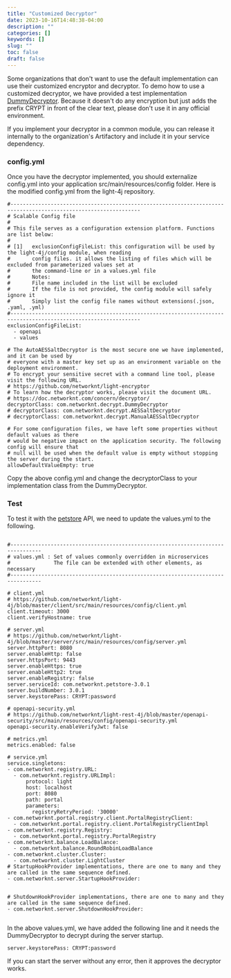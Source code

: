 ```yaml
---
title: "Customized Decryptor"
date: 2023-10-16T14:48:38-04:00
description: ""
categories: []
keywords: []
slug: ""
toc: false
draft: false
---
```


Some organizations that don't want to use the default implementation can use their customized encryptor and decryptor. To demo how to use a customized decryptor, we have provided a test implementation [DummyDecryptor][]. Because it doesn't do any encryption but just adds the prefix CRYPT in front of the clear text, please don't use it in any official environment. 

If you implement your decryptor in a common module, you can release it internally to the organization's Artifactory and include it in your service dependency. 

### config.yml

Once you have the decryptor implemented, you should externalize config.yml into your application src/main/resources/config folder. Here is the modified config.yml from the light-4j repository. 

```
#----------------------------------------------------------------------------------------------------------------
# Scalable Config file
#
# This file serves as a configuration extension platform. Functions are list below:
#
# [1]   exclusionConfigFileList: this configuration will be used by the light-4j/config module, when reading
#       config files. it allows the listing of files which will be excluded from parameterized values set at
#       the command-line or in a values.yml file
#       Notes:
#       File name included in the list will be excluded
#       If the file is not provided, the config module will safely ignore it
#       Simply list the config file names without extensions(.json, .yaml, .yml)
#----------------------------------------------------------------------------------------------------------------
exclusionConfigFileList:
  - openapi
  - values

# The AutoAESSaltDecryptor is the most secure one we have implemented, and it can be used by
# everyone with a master key set up as an environment variable on the deployment environment.
# To encrypt your sensitive secret with a command line tool, please visit the following URL.
# https://github.com/networknt/light-encryptor
# To learn how the decryptor works, please visit the document URL.
# https://doc.networknt.com/concern/decryptor/
decryptorClass: com.networknt.decrypt.DummyDecryptor
# decryptorClass: com.networknt.decrypt.AESSaltDecryptor
# decryptorClass: com.networknt.decrypt.ManualAESSaltDecryptor

# For some configuration files, we have left some properties without default values as there
# would be negative impact on the application security. The following config will ensure that
# null will be used when the default value is empty without stopping the server during the start.
allowDefaultValueEmpty: true

```

Copy the above config.yml and change the decryptorClass to your implementation class from the DummyDecryptor. 

### Test

To test it with the [petstore][] API, we need to update the values.yml to the following.


```

#--------------------------------------------------------------------------------
# values.yml : Set of values commonly overridden in microservices
# 			   The file can be extended with other elements, as necessary 
#--------------------------------------------------------------------------------

# client.yml
# https://github.com/networknt/light-4j/blob/master/client/src/main/resources/config/client.yml
client.timeout: 3000
client.verifyHostname: true

# server.yml
# https://github.com/networknt/light-4j/blob/master/server/src/main/resources/config/server.yml
server.httpPort: 8080
server.enableHttp: false
server.httpsPort: 9443
server.enableHttps: true
server.enableHttp2: true
server.enableRegistry: false
server.serviceId: com.networknt.petstore-3.0.1
server.buildNumber: 3.0.1
server.keystorePass: CRYPT:password

# openapi-security.yml
# https://github.com/networknt/light-rest-4j/blob/master/openapi-security/src/main/resources/config/openapi-security.yml
openapi-security.enableVerifyJwt: false

# metrics.yml
metrics.enabled: false

# service.yml
service.singletons:
- com.networknt.registry.URL:
  - com.networknt.registry.URLImpl:
      protocol: light
      host: localhost
      port: 8080
      path: portal
      parameters:
        registryRetryPeriod: '30000'
- com.networknt.portal.registry.client.PortalRegistryClient:
  - com.networknt.portal.registry.client.PortalRegistryClientImpl
- com.networknt.registry.Registry:
  - com.networknt.portal.registry.PortalRegistry
- com.networknt.balance.LoadBalance:
  - com.networknt.balance.RoundRobinLoadBalance
- com.networknt.cluster.Cluster:
  - com.networknt.cluster.LightCluster
# StartupHookProvider implementations, there are one to many and they are called in the same sequence defined.
- com.networknt.server.StartupHookProvider:
  
  
# ShutdownHookProvider implementations, there are one to many and they are called in the same sequence defined.
- com.networknt.server.ShutdownHookProvider:
  

```

In the above values.yml, we have added the following line and it needs the DummyDecryptor to decrypt during the server startup. 

```
server.keystorePass: CRYPT:password
```

If you can start the server without any error, then it approves the decryptor works. 


[DummyDecryptor]: https://github.com/networknt/light-4j/blob/master/decryptor/src/main/java/com/networknt/decrypt/DummyDecryptor.java
[petstore]: https://github.com/networknt/light-example-4j/tree/release/rest/petstore-maven-single



